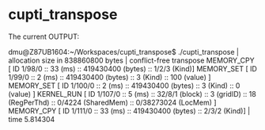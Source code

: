 # cupti_transpose

The current OUTPUT:

dmu@Z87UB1604:~/Workspaces/cupti_transpose$ ./cupti_transpose
|    allocation size in 838860800 bytes
|    conflict-free transpose
MEMORY_CPY [ ID 1/98/0 :: 33 (ms) :: 419430400 (bytes) :: 1/2/3 (Kind)]
MEMORY_SET [ ID 1/99/0 :: 2 (ms) :: 419430400 (bytes) :: 3 (Kind) :: 100 (value) ]
MEMORY_SET [ ID 1/100/0 :: 2 (ms) :: 419430400 (bytes) :: 3 (Kind) :: 0 (value) ]
KERNEL_RUN [ ID 1/107/0 :: 5 (ms) :: 32/8/1 (block) :: 3 (gridID) :: 18 (RegPerThd) :: 0/4224 (SharedMem) :: 0/38273024 (LocMem) ]
MEMORY_CPY [ ID 1/111/0 :: 33 (ms) :: 419430400 (bytes) :: 2/3/2 (Kind)]
|    time 5.814304
